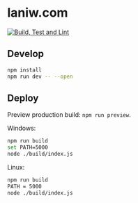# laniw.com

[![Build, Test and Lint](https://github.com/lanijw/laniw.com/actions/workflows/node.js.yml/badge.svg)](https://github.com/lanijw/laniw.com/actions/workflows/node.js.yml)

## Develop

```bash
npm install
npm run dev -- --open
```

## Deploy

Preview production build: `npm run preview`.

Windows:

```bash
npm run build
set PATH=5000
node ./build/index.js
```

Linux:

```bash
npm run build
PATH = 5000
node ./build/index.js
```
